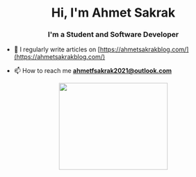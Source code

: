 <h1 align="center">Hi, I'm Ahmet Sakrak</h1>
<h3 align="center">I'm a Student and Software Developer</h3>

- 📝 I regularly write articles on [https://ahmetsakrakblog.com/](https://ahmetsakrakblog.com/)

- 📫 How to reach me **ahmetfsakrak2021@outlook.com**

<p align="center">
  <img width="250" height="200" src="https://user-images.githubusercontent.com/66999194/137777688-7f89ad82-6f54-4df0-bae2-71420d34cca9.png">
</p>
